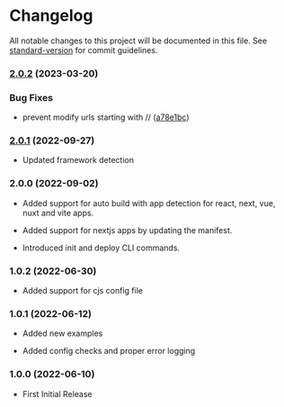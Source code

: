# Changelog

All notable changes to this project will be documented in this file. See [standard-version](https://github.com/conventional-changelog/standard-version) for commit guidelines.

### [2.0.2](https://github.com/pawanpaudel93/web-bundlr/compare/v2.0.0...v2.0.2) (2023-03-20)

### Bug Fixes

* prevent modify urls starting with // ([a78e1bc](https://github.com/pawanpaudel93/web-bundlr/commit/a78e1bc624d89663a9560a573f893a888f3d5034))

### [2.0.1](https://github.com/pawanpaudel93/web-bundlr/compare/v2.0.0...v2.0.1) (2022-09-27)

* Updated framework detection

### 2.0.0 (2022-09-02)

* Added support for auto build with app detection for react, next, vue, nuxt and vite apps.

* Added support for nextjs apps by updating the manifest.
* Introduced init and deploy CLI commands.

### 1.0.2 (2022-06-30)

* Added support for cjs config file
  
### 1.0.1 (2022-06-12)

* Added new examples

* Added config checks and proper error logging

### 1.0.0 (2022-06-10)

* First Initial Release
